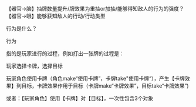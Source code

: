 【器官→脑】抽牌数量提升/牌效果为重抽or加抽/能够得知敌人的行为的强度？
【器官→眼】能够获知敌人的行动/行动类型



行为是什么？

行为

指的是玩家进行的过程，例如打出一张牌的过程是：

玩家选择卡牌，选择目标

玩家角色使用卡牌（角色make“使用卡牌”，卡牌take"使用卡牌“），产生【卡牌效果】到目标，卡牌效果作用于目标（卡牌make“卡牌效果”，目标take“卡牌效果”)

或者：【玩家角色】使用【卡牌】对【目标】，一次性包含3个对象





